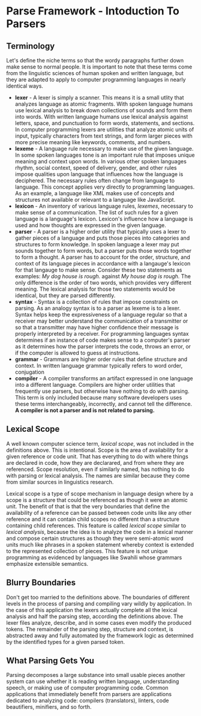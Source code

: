 # Parse Framework - Intoduction To Parsers

## Terminology
Let's define the niche terms so that the wordy paragraphs further down make sense to normal people.  It is important to note that these terms come from the linguistic sciences of human spoken and written language, but they are adapted to apply to computer programming languages in nearly identical ways.

* **lexer** - A lexer is simply a scanner.  This means it is a small utlity that analyzes language as atomic fragments.  With spoken language humans use lexical analysis to break down collections of sounds and form them into words.  With written language humans use lexical analysis against letters, space, and punctuation to form words, statements, and sections.  In computer programming lexers are utilities that analyze atomic units of input, typically characters from text strings, and form larger pieces with more precise meaning like keywords, comments, and numbers.
* **lexeme** - A language rule necessary to make use of the given language.  In some spoken languages tone is an important rule that imposes unique meaning and context upon words.  In various other spoken languages rhythm, social context, speed of delivery, gender, and other rules impose qualities upon language that influences how the language is deciphered.  The necessary rules often change from language to language.  This concept applies very directly to programming languages.  As an example, a language like XML makes use of concepts and structures not available or relevant to a language like JavaScript.
* **lexicon** - An inventory of various language rules, *lexemes*, necessary to make sense of a communication.  The list of such rules for a given language is a language's lexicon.  Lexicon's influence how a language is used and how thoughts are expressed in the given language.
* **parser** - A parser is a higher order utility that typically uses a lexer to gather pieces of a language and puts those pieces into categories and structures to form knowledge.  In spoken language a lexer may put sounds together to form words, but a parser puts those words together to form a thought.  A parser has to account for the order, structure, and context of its language pieces in accordance with a langauge's lexicon for that langauge to make sense.  Consider these two statements as examples: *My dog house is rough.* against *My house dog is rough.*  The only difference is the order of two words, which provides very different meaning.  The lexical analysis for those two statements would be identical, but they are parsed differently.
* **syntax** - Syntax is a collection of rules that impose constraints on parsing.  As an analogy syntax is to a parser as lexeme is to a lexer.  Syntax helps keep the expressiveness of a language regular so that a receiver may better understand the communication of a transmitter or so that a transmitter may have higher confidence their message is properly interpreted by a receiver.  For programming languages syntax determines if an instance of code makes sense to a computer's parser as it determines how the parser interprets the code, throws an error, or if the computer is allowed to guess at instructions.
* **grammar** - Grammars are higher order rules that define structure and context.  In written language grammar typically refers to word order, conjugation
* **compiler** - A compiler transforms an artifact expressed in one language into a different language.  Compilers are higher order utilities that frequently use parsers, but otherwise have nothing to do with parsing.  This term is only included because many software developers uses these terms interchangeably, incorrectly, and cannot tell the difference.  **A compiler is not a parser and is not related to parsing.**

## Lexical Scope
A well known computer science term, *lexical scope*, was not included in the definitions above.  This is intentional.  Scope is the area of availability for a given reference or code unit.  That has everything to do with where things are declared in code, how they are declarared, and from where they are referenced.  Scope resolution, even if similarly named, has nothing to do with parsing or lexical analysis.  The names are similar because they come from similar sources in linguistics research.

Lexical scope is a type of scope mechanism in language design where by a scope is a structure that could be referenced as though it were an atomic unit.  The benefit of that is that the very boundaries that define the availability of a reference can be passed between code units like any other reference and it can contain child scopes no different than a structure containing child references.  This feature is called *lexical scope* similar to *lexical analysis*, because the idea is to analyze the code in a lexical manner and compose certain structures as though they were semi-atomic word units much like phrases in a spoken statement whereby context is extended to the represented collection of pieces.  This feature is not unique programming as evidenced by languages like Swahili whose grammars emphasize extensible semantics.

## Blurry Boundaries
Don't get too married to the definitions above.  The boundaries of different levels in the process of parsing and compiling vary wildly by application.  In the case of this application the lexers actually complete all the lexical analysis and half the parsing step, according the definitions above.  The lexer files analyze, describe, and in some cases even modify the produced tokens.  The remainder of the parsing step, structure and context, is abstracted away and fully automated by the framework logic as determined by the identified types for a given parsed token.

## What Parsing Gets You
Parsing decomposes a large substance into small usable pieces another system can use whether it is reading written language, understanding speech, or making use of computer programming code.  Common applications that immediately benefit from parsers are applications dedicated to analyzing code: compilers (translators), linters, code beautifiers, minifiers, and so forth.